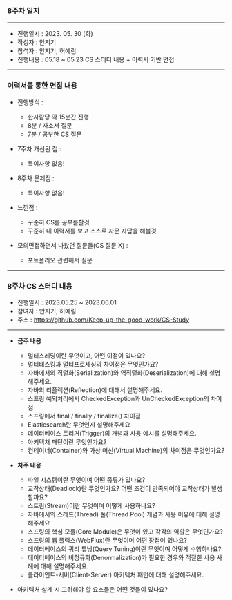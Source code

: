 ### 8주차 일지

---
- 진행일시 : 2023. 05. 30 (화)
- 작성자 : 안지기
- 참석자 : 안지기, 허예림
- 진행내용 : 05.18 ~ 05.23 CS 스터디 내용 + 이력서 기반 면접
---
### 이력서를 통한 면접 내용
- 진행방식 :
    - 한사람당 약 15분간 진행
    - 8분 / 자소서 질문
    - 7분 / 공부한 CS 질문


- 7주차 개선된 점 :
    - 특이사항 없음!


- 8주차 문제점 :
    - 특이사항 없음!


- 느낀점 :
    - 꾸준히 CS를 공부를할것
    - 꾸준히 내 이력서를 보고 스스로 자문 자답을 해볼것


- 모의면접하면서 나왔던 질문들(CS 질문 X) :
  - 포트폴리오 관련해서 질문
---
### 8주차 CS 스터디 내용
- 진행일시 : 2023.05.25 ~ 2023.06.01
- 참여자 : 안지기, 허예림
- 주소 : https://github.com/Keep-up-the-good-work/CS-Study
---

- **금주 내용**
  - 멀티스레딩이란 무엇이고, 어떤 이점이 있나요?
  - 멀티태스킹과 멀티프로세싱의 차이점은 무엇인가요?
  - 자바에서의 직렬화(Serialization)와 역직렬화(Deserialization)에 대해 설명해주세요.
  - 자바의 리플렉션(Reflection)에 대해서 설명해주세요.
  - 스프링 예외처리에서 CheckedException과 UnCheckedException의 차이점
  - 스프링에서 final / finally / finalize() 차이점
  - Elasticsearch란 무엇인지 설명해주세요
  - 데이터베이스 트리거(Trigger)의 개념과 사용 예시를 설명해주세요.
  - 아키텍처 패턴이란 무엇인가요?
  - 컨테이너(Container)와 가상 머신(Virtual Machine)의 차이점은 무엇인가요?
  
- **차주 내용**
  - 파일 시스템이란 무엇이며 어떤 종류가 있나요?
  - 교착상태(Deadlock)란 무엇인가요? 어떤 조건이 만족되어야 교착상태가 발생할까요?
  - 스트림(Stream)이란 무엇이며 어떻게 사용하나요?
  - 자바에서의 스레드(Thread) 풀(Thread Pool) 개념과 사용 이유에 대해 설명해주세요
  - 스프링의 핵심 모듈(Core Module)은 무엇이 있고 각각의 역할은 무엇인가요?
  - 스프링의 웹 플럭스(WebFlux)란 무엇이며 어떤 장점이 있나요?
  - 데이터베이스의 쿼리 튜닝(Query Tuning)이란 무엇이며 어떻게 수행하나요?
  - 데이터베이스의 비정규화(Denormalization)가 필요한 경우와 적절한 사용 사례에 대해 설명해주세요.
  - 클라이언트-서버(Client-Server) 아키텍처 패턴에 대해 설명해주세요.
-   아키텍처 설계 시 고려해야 할 요소들은 어떤 것들이 있나요?